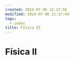```yaml
---
created: 2024-07-06 21:17:42
modified: 2024-07-06 21:17:49
tags:
  - index
title: Física II
---
```


# Física II
